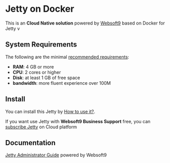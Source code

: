 # Jetty on Docker  

This is an **Cloud Native solution** powered by [Websoft9](https://www.websoft9.com) based on Docker for Jetty v

## System Requirements

The following are the minimal [recommended requirements](https://github.com/jetty/docker#recommended-system-requirements):

* **RAM**: 4 GB or more
* **CPU**: 2 cores or higher
* **Disk**: at least 1 GB of free space
* **bandwidth**: more fluent experience over 100M  

## Install

You can install this Jetty by [How to use it?](https://github.com/Websoft9/docker-library#how-to-use-it).   

If you want use Jetty with **Websoft9 Business Support** free, you can [subscribe Jetty](https://www.websoft9.com/apps) on Cloud platform

## Documentation

[Jetty Administrator Guide](https://support.websoft9.com/docs/jetty) powered by Websoft9
